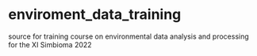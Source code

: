 # enviroment_data_training
source for training course on environmental data analysis and processing for the XI Simbioma 2022
